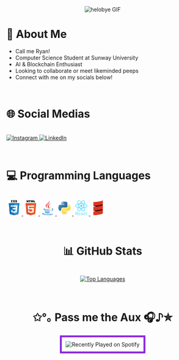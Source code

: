 <p align="center">
  <img src="https://gifdb.com/images/thumbnail/cute-anime-menhera-chibi-v4xp46804eharge8.gif" alt="helobye GIF" />
</p>

<h1 align="left">🍙 About Me</h1>
<ul align="left">
  <li>Call me Ryan!</li>
  <li>Computer Science Student at Sunway University</li>
  <li>AI & Blockchain Enthusiast</li>
  <li>Looking to collaborate or meet likeminded peeps </li>
  <li>Connect with me on my socials below! </li>
</ul>

<br>

<h1 align="left">🌐 Social Medias</h1>
<p align="left">
<br>
  <a href="https://www.instagram.com/ryanncjy/" target="_blank">
    <img src="https://img.shields.io/badge/Instagram-E4405F?style=for-the-badge&logo=instagram&logoColor=white" alt="Instagram" />
  </a>
  <a href="https://www.linkedin.com/in/ryan-chan-jing-yi-310377288/" target="_blank">
    <img src="https://img.shields.io/badge/LinkedIn-0A66C2?style=for-the-badge&logo=linkedin&logoColor=white" alt="LinkedIn" />
  </a>
</p>

<br>

<h1 align="left">💻 Programming Languages</h1>
<p align="left">
<br>
  <a href="https://www.w3schools.com/css/" target="_blank" rel="noreferrer">
    <img src="https://raw.githubusercontent.com/devicons/devicon/master/icons/css3/css3-original-wordmark.svg" alt="css3" width="40" height="40"/>
  </a>
  <a href="https://www.w3.org/html/" target="_blank" rel="noreferrer">
    <img src="https://raw.githubusercontent.com/devicons/devicon/master/icons/html5/html5-original-wordmark.svg" alt="html5" width="40" height="40"/>
  </a>
  <a href="https://www.java.com" target="_blank" rel="noreferrer">
    <img src="https://raw.githubusercontent.com/devicons/devicon/master/icons/java/java-original.svg" alt="java" width="40" height="40"/>
  </a>
  <a href="https://www.python.org" target="_blank" rel="noreferrer">
    <img src="https://raw.githubusercontent.com/devicons/devicon/master/icons/python/python-original.svg" alt="python" width="40" height="40"/>
  </a>
  <a href="https://reactjs.org/" target="_blank" rel="noreferrer">
    <img src="https://raw.githubusercontent.com/devicons/devicon/master/icons/react/react-original-wordmark.svg" alt="react" width="40" height="40"/>
  </a>
  <a href="https://www.scala-lang.org" target="_blank" rel="noreferrer">
    <img src="https://raw.githubusercontent.com/devicons/devicon/master/icons/scala/scala-original.svg" alt="scala" width="40" height="40"/>
  </a>
</p>

<br>

<h1 align="center">📊 GitHub Stats</h1> <!-- Centered GitHub Stats header -->
<p align="center">
<br>
  <a href="https://github.com/ihaterynn/github-readme-stats">
    <img src="https://github-readme-stats.vercel.app/api/top-langs/?username=ihaterynn&layout=compact&bg_color=2f2f2f&border_color=ffffff&text_color=ffffff" alt="Top Languages" />
  </a>
</p>

<br>

<h1 align="center">✩°｡ Pass me the Aux 🎧♪✮</h1>
<p align="center">
  <span style="border: 5px solid #8a2be2; padding: 10px; display: inline-block;">
    <img src="https://spotify-recently-played-readme.vercel.app/api?user=30vxro1a8w9a9nh6sqoetyffh" alt="Recently Played on Spotify" />
  </span>
</p>



